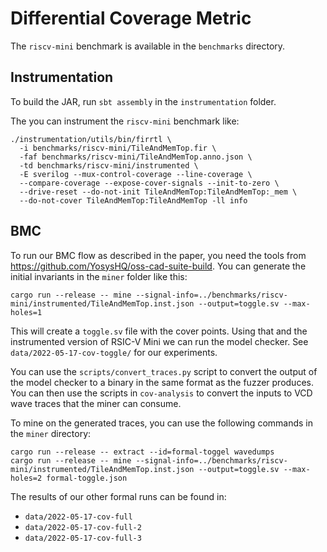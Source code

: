 # Differential Coverage Metric

The `riscv-mini` benchmark is available in the `benchmarks`
directory.

## Instrumentation

To build the JAR, run `sbt assembly` in the `instrumentation` folder.

The you can instrument the `riscv-mini` benchmark like:

```
./instrumentation/utils/bin/firrtl \
  -i benchmarks/riscv-mini/TileAndMemTop.fir \
  -faf benchmarks/riscv-mini/TileAndMemTop.anno.json \
  -td benchmarks/riscv-mini/instrumented \
  -E sverilog --mux-control-coverage --line-coverage \
  --compare-coverage --expose-cover-signals --init-to-zero \
  --drive-reset --do-not-init TileAndMemTop:TileAndMemTop:_mem \
  --do-not-cover TileAndMemTop:TileAndMemTop -ll info
```

## BMC

To run our BMC flow as described in the paper, you need the tools from
https://github.com/YosysHQ/oss-cad-suite-build.
You can generate the initial invariants in the `miner` folder like this:
```
cargo run --release -- mine --signal-info=../benchmarks/riscv-mini/instrumented/TileAndMemTop.inst.json --output=toggle.sv --max-holes=1
```

This will create a `toggle.sv` file with the cover points. Using that and the instrumented
version of RSIC-V Mini we can run the model checker.
See `data/2022-05-17-cov-toggle/` for our experiments.

You can use the `scripts/convert_traces.py` script to convert the output of the model checker
to a binary in the same format as the fuzzer produces.
You can then use the scripts in `cov-analysis` to convert the inputs to VCD wave traces that the miner can consume.

To mine on the generated traces, you can use the following commands in the `miner` directory:

```
cargo run --release -- extract --id=formal-toggel wavedumps
cargo run --release -- mine --signal-info=../benchmarks/riscv-mini/instrumented/TileAndMemTop.inst.json --output=toggle.sv --max-holes=2 formal-toggle.json
```

The results of our other formal runs can be found in:
- `data/2022-05-17-cov-full`
- `data/2022-05-17-cov-full-2`
- `data/2022-05-17-cov-full-3`


## 
